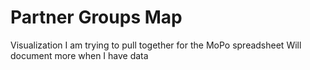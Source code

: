 # Partner Groups Map
Visualization I am trying to pull together for the MoPo spreadsheet
Will document more when I have data
